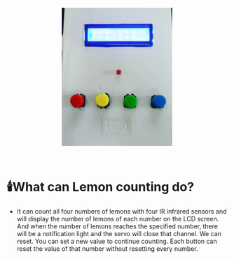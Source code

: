 <p align="center" >
  <img src="ตัวอย่าง.jpg" width="50%">
</p><br>

# 🕯️What can Lemon counting do?

 - It can count all four numbers of lemons with four IR infrared sensors and will display the number of lemons of each number on the LCD screen. And when the number of lemons reaches the specified number, there will be a notification light and the servo will close that channel. We can reset. You can set a new value to continue counting. Each button can reset the value of that number without resetting every number.
